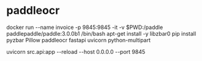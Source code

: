 # paddleocr


docker run --name invoice -p 9845:9845 -it -v $PWD:/paddle paddlepaddle/paddle:3.0.0b1 /bin/bash
apt-get install -y libzbar0
pip install pyzbar Pillow paddleocr fastapi uvicorn python-multipart

uvicorn src.api:app --reload --host 0.0.0.0 --port 9845
